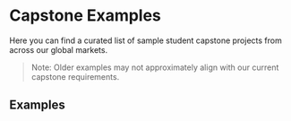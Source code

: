 # Capstone Examples

Here you can find a curated list of sample student capstone projects from across our global markets.

> Note: Older examples may not approximately align with our current capstone requirements.


## Examples

